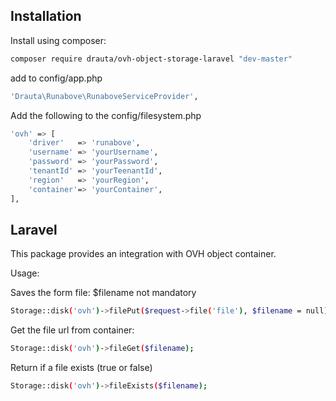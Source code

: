 Installation
------------

Install using composer:

```bash
composer require drauta/ovh-object-storage-laravel "dev-master"
```

add to config/app.php

```bash
'Drauta\Runabove\RunaboveServiceProvider',
```

Add the following to the config/filesystem.php
```bash
'ovh' => [
	'driver'   => 'runabove',
	'username' => 'yourUsername',
	'password' => 'yourPassword',	  
	'tenantId' => 'yourTeenantId',
	'region'   => 'yourRegion',
	'container'=> 'yourContainer',
],
```
Laravel
-------
This package provides an integration with OVH object container. 

Usage:

Saves the form file: 
$filename not mandatory

```bash
Storage::disk('ovh')->filePut($request->file('file'), $filename = null);
```
Get the file url from container:

```bash
Storage::disk('ovh')->fileGet($filename);
```

Return if a file exists (true or false)
```bash
Storage::disk('ovh')->fileExists($filename);
```

